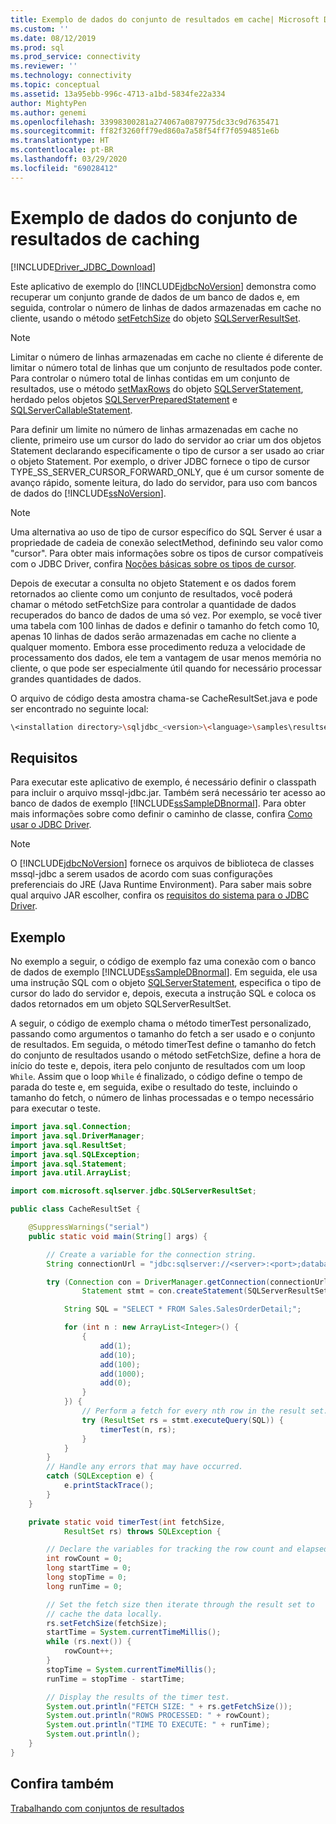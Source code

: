 ```yaml
---
title: Exemplo de dados do conjunto de resultados em cache| Microsoft Docs
ms.custom: ''
ms.date: 08/12/2019
ms.prod: sql
ms.prod_service: connectivity
ms.reviewer: ''
ms.technology: connectivity
ms.topic: conceptual
ms.assetid: 13a95ebb-996c-4713-a1bd-5834fe22a334
author: MightyPen
ms.author: genemi
ms.openlocfilehash: 33998300281a274067a0879775dc33c9d7635471
ms.sourcegitcommit: ff82f3260ff79ed860a7a58f54ff7f0594851e6b
ms.translationtype: HT
ms.contentlocale: pt-BR
ms.lasthandoff: 03/29/2020
ms.locfileid: "69028412"
---
```

# <a name="caching-result-set-data-sample"></a>Exemplo de dados do conjunto de resultados de caching

[!INCLUDE[Driver_JDBC_Download](../../../includes/driver_jdbc_download.md)]

Este aplicativo de exemplo do [!INCLUDE[jdbcNoVersion](../../../includes/jdbcnoversion_md.md)] demonstra como recuperar um conjunto grande de dados de um banco de dados e, em seguida, controlar o número de linhas de dados armazenadas em cache no cliente, usando o método [setFetchSize](../../../connect/jdbc/reference/setfetchsize-method-sqlserverresultset.md) do objeto [SQLServerResultSet](../../../connect/jdbc/reference/sqlserverresultset-class.md).  
  
> [!NOTE]  
> Limitar o número de linhas armazenadas em cache no cliente é diferente de limitar o número total de linhas que um conjunto de resultados pode conter. Para controlar o número total de linhas contidas em um conjunto de resultados, use o método [setMaxRows](../../../connect/jdbc/reference/setmaxrows-method-sqlserverstatement.md) do objeto [SQLServerStatement](../../../connect/jdbc/reference/sqlserverstatement-class.md), herdado pelos objetos [SQLServerPreparedStatement](../../../connect/jdbc/reference/sqlserverpreparedstatement-class.md) e [SQLServerCallableStatement](../../../connect/jdbc/reference/sqlservercallablestatement-class.md).  
  
Para definir um limite no número de linhas armazenadas em cache no cliente, primeiro use um cursor do lado do servidor ao criar um dos objetos Statement declarando especificamente o tipo de cursor a ser usado ao criar o objeto Statement. Por exemplo, o driver JDBC fornece o tipo de cursor TYPE_SS_SERVER_CURSOR_FORWARD_ONLY, que é um cursor somente de avanço rápido, somente leitura, do lado do servidor, para uso com bancos de dados do [!INCLUDE[ssNoVersion](../../../includes/ssnoversion-md.md)].  
  
> [!NOTE]  
> Uma alternativa ao uso de tipo de cursor específico do SQL Server é usar a propriedade de cadeia de conexão selectMethod, definindo seu valor como "cursor". Para obter mais informações sobre os tipos de cursor compatíveis com o JDBC Driver, confira [Noções básicas sobre os tipos de cursor](../../../connect/jdbc/understanding-cursor-types.md).  
  
Depois de executar a consulta no objeto Statement e os dados forem retornados ao cliente como um conjunto de resultados, você poderá chamar o método setFetchSize para controlar a quantidade de dados recuperados do banco de dados de uma só vez. Por exemplo, se você tiver uma tabela com 100 linhas de dados e definir o tamanho do fetch como 10, apenas 10 linhas de dados serão armazenadas em cache no cliente a qualquer momento. Embora esse procedimento reduza a velocidade de processamento dos dados, ele tem a vantagem de usar menos memória no cliente, o que pode ser especialmente útil quando for necessário processar grandes quantidades de dados.  
  
O arquivo de código desta amostra chama-se CacheResultSet.java e pode ser encontrado no seguinte local:  

```bash  
\<installation directory>\sqljdbc_<version>\<language>\samples\resultsets  
```

## <a name="requirements"></a>Requisitos  

Para executar este aplicativo de exemplo, é necessário definir o classpath para incluir o arquivo mssql-jdbc.jar. Também será necessário ter acesso ao banco de dados de exemplo [!INCLUDE[ssSampleDBnormal](../../../includes/sssampledbnormal_md.md)]. Para obter mais informações sobre como definir o caminho de classe, confira [Como usar o JDBC Driver](../../../connect/jdbc/using-the-jdbc-driver.md).  
  
> [!NOTE]  
> O [!INCLUDE[jdbcNoVersion](../../../includes/jdbcnoversion_md.md)] fornece os arquivos de biblioteca de classes mssql-jdbc a serem usados de acordo com suas configurações preferenciais do JRE (Java Runtime Environment). Para saber mais sobre qual arquivo JAR escolher, confira os [requisitos do sistema para o JDBC Driver](../../../connect/jdbc/system-requirements-for-the-jdbc-driver.md).  

## <a name="example"></a>Exemplo  

No exemplo a seguir, o código de exemplo faz uma conexão com o banco de dados de exemplo [!INCLUDE[ssSampleDBnormal](../../../includes/sssampledbnormal_md.md)]. Em seguida, ele usa uma instrução SQL com o objeto [SQLServerStatement](../../../connect/jdbc/reference/sqlserverstatement-class.md), especifica o tipo de cursor do lado do servidor e, depois, executa a instrução SQL e coloca os dados retornados em um objeto SQLServerResultSet.  
  
A seguir, o código de exemplo chama o método timerTest personalizado, passando como argumentos o tamanho do fetch a ser usado e o conjunto de resultados. Em seguida, o método timerTest define o tamanho do fetch do conjunto de resultados usando o método setFetchSize, define a hora de início do teste e, depois, itera pelo conjunto de resultados com um loop `While`. Assim que o loop `While` é finalizado, o código define o tempo de parada do teste e, em seguida, exibe o resultado do teste, incluindo o tamanho do fetch, o número de linhas processadas e o tempo necessário para executar o teste.  

```java
import java.sql.Connection;
import java.sql.DriverManager;
import java.sql.ResultSet;
import java.sql.SQLException;
import java.sql.Statement;
import java.util.ArrayList;

import com.microsoft.sqlserver.jdbc.SQLServerResultSet;

public class CacheResultSet {

    @SuppressWarnings("serial")
    public static void main(String[] args) {

        // Create a variable for the connection string.
        String connectionUrl = "jdbc:sqlserver://<server>:<port>;databaseName=AdventureWorks;user=<user>;password=<password>";

        try (Connection con = DriverManager.getConnection(connectionUrl);
                Statement stmt = con.createStatement(SQLServerResultSet.TYPE_SS_SERVER_CURSOR_FORWARD_ONLY, SQLServerResultSet.CONCUR_READ_ONLY);) {

            String SQL = "SELECT * FROM Sales.SalesOrderDetail;";

            for (int n : new ArrayList<Integer>() {
                {
                    add(1);
                    add(10);
                    add(100);
                    add(1000);
                    add(0);
                }
            }) {
                // Perform a fetch for every nth row in the result set.
                try (ResultSet rs = stmt.executeQuery(SQL)) {
                    timerTest(n, rs);
                }
            }
        }
        // Handle any errors that may have occurred.
        catch (SQLException e) {
            e.printStackTrace();
        }
    }

    private static void timerTest(int fetchSize,
            ResultSet rs) throws SQLException {

        // Declare the variables for tracking the row count and elapsed time.
        int rowCount = 0;
        long startTime = 0;
        long stopTime = 0;
        long runTime = 0;

        // Set the fetch size then iterate through the result set to
        // cache the data locally.
        rs.setFetchSize(fetchSize);
        startTime = System.currentTimeMillis();
        while (rs.next()) {
            rowCount++;
        }
        stopTime = System.currentTimeMillis();
        runTime = stopTime - startTime;

        // Display the results of the timer test.
        System.out.println("FETCH SIZE: " + rs.getFetchSize());
        System.out.println("ROWS PROCESSED: " + rowCount);
        System.out.println("TIME TO EXECUTE: " + runTime);
        System.out.println();
    }
}
```

## <a name="see-also"></a>Confira também  

[Trabalhando com conjuntos de resultados](../../../connect/jdbc/code-samples/working-with-result-sets.md)  
